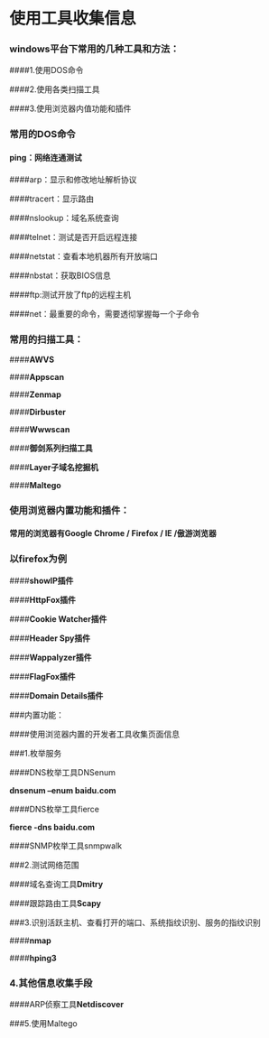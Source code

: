 # 使用工具收集信息

### windows平台下常用的几种工具和方法：

####1.使用DOS命令

####2.使用各类扫描工具

####3.使用浏览器内值功能和插件

### 常用的DOS命令

#### ping：网络连通测试

####arp：显示和修改地址解析协议

####tracert：显示路由

####nslookup：域名系统查询

####telnet：测试是否开启远程连接

####netstat：查看本地机器所有开放端口

####nbstat：获取BIOS信息

####ftp:测试开放了ftp的远程主机

####net：最重要的命令，需要透彻掌握每一个子命令

### 常用的扫描工具：

####**AWVS**

####**Appscan**

####**Zenmap**

####**Dirbuster**

####**Wwwscan**

####**御剑系列扫描工具**

####**Layer子域名挖掘机**

####**Maltego**

### 使用浏览器内置功能和插件：

#### 常用的浏览器有Google Chrome / Firefox / IE /傲游浏览器

### 以firefox为例

####**showIP插件**

####**HttpFox插件**

####**Cookie Watcher插件**

####**Header Spy插件**

####**Wappalyzer插件**

####**FlagFox插件**

####**Domain Details插件**

###内置功能：

####使用浏览器内置的开发者工具收集页面信息

###1.枚举服务

####DNS枚举工具DNSenum

**dnsenum –enum baidu.com**

####DNS枚举工具fierce

**fierce -dns baidu.com**

####SNMP枚举工具snmpwalk

###2.测试网络范围

####域名查询工具**Dmitry**

####跟踪路由工具**Scapy**

###3.识别活跃主机、查看打开的端口、系统指纹识别、服务的指纹识别

####**nmap**

####**hping3**

### 4.其他信息收集手段

####ARP侦察工具**Netdiscover**

###5.使用Maltego